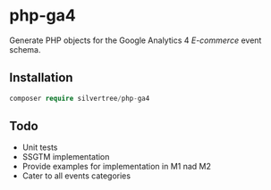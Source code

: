 # php-ga4

Generate PHP objects for the Google Analytics 4 _E-commerce_ event schema.

## Installation

```php
composer require silvertree/php-ga4
```

## Todo

- Unit tests
- SSGTM implementation
- Provide examples for implementation in M1 nad M2
- Cater to all events categories
